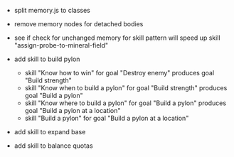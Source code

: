 
- split memory.js to classes
- remove memory nodes for detached bodies
- see if check for unchanged memory for skill pattern will speed up skill "assign-probe-to-mineral-field"

- add skill to build pylon
  - skill "Know how to win" for goal "Destroy enemy" produces goal "Build strength"
  - skill "Know when to build a pylon" for goal "Build strength" produces goal "Build a pylon"
  - skill "Know where to build a pylon" for goal "Build a pylon" produces goal "Build a pylon at a location"
  - skill "Build a pylon" for goal "Build a pylon at a location"

- add skill to expand base
- add skill to balance quotas
